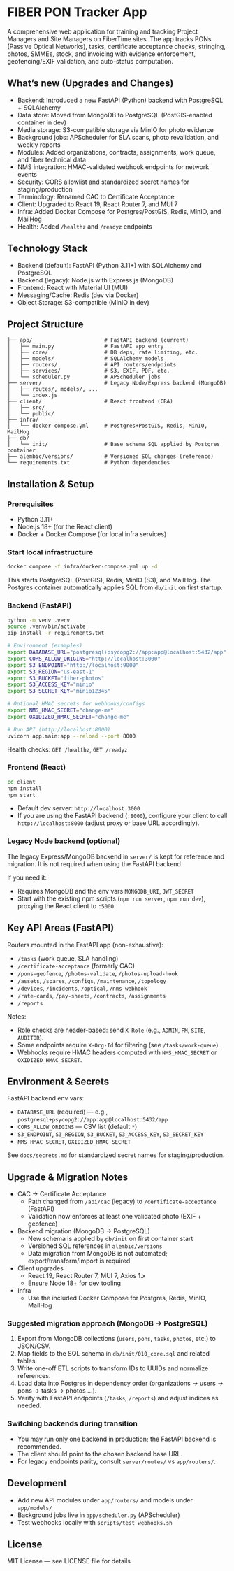 # FIBER PON Tracker App

A comprehensive web application for training and tracking Project Managers and Site Managers on FiberTime sites. The app tracks PONs (Passive Optical Networks), tasks, certificate acceptance checks, stringing, photos, SMMEs, stock, and invoicing with evidence enforcement, geofencing/EXIF validation, and auto-status computation.

## What’s new (Upgrades and Changes)

- Backend: Introduced a new FastAPI (Python) backend with PostgreSQL + SQLAlchemy
- Data store: Moved from MongoDB to PostgreSQL (PostGIS-enabled container in dev)
- Media storage: S3-compatible storage via MinIO for photo evidence
- Background jobs: APScheduler for SLA scans, photo revalidation, and weekly reports
- Modules: Added organizations, contracts, assignments, work queue, and fiber technical data
- NMS integration: HMAC-validated webhook endpoints for network events
- Security: CORS allowlist and standardized secret names for staging/production
- Terminology: Renamed CAC to Certificate Acceptance
- Client: Upgraded to React 19, React Router 7, and MUI 7
- Infra: Added Docker Compose for Postgres/PostGIS, Redis, MinIO, and MailHog
- Health: Added `/healthz` and `/readyz` endpoints

## Technology Stack

- Backend (default): FastAPI (Python 3.11+) with SQLAlchemy and PostgreSQL
- Backend (legacy): Node.js with Express.js (MongoDB)
- Frontend: React with Material UI (MUI)
- Messaging/Cache: Redis (dev via Docker)
- Object Storage: S3-compatible (MinIO in dev)

## Project Structure

```
├── app/                       # FastAPI backend (current)
│   ├── main.py                # FastAPI app entry
│   ├── core/                  # DB deps, rate limiting, etc.
│   ├── models/                # SQLAlchemy models
│   ├── routers/               # API routers/endpoints
│   ├── services/              # S3, EXIF, PDF, etc.
│   └── scheduler.py           # APScheduler jobs
├── server/                    # Legacy Node/Express backend (MongoDB)
│   ├── routes/, models/, ...
│   └── index.js
├── client/                    # React frontend (CRA)
│   ├── src/
│   └── public/
├── infra/
│   └── docker-compose.yml     # Postgres+PostGIS, Redis, MinIO, MailHog
├── db/
│   └── init/                  # Base schema SQL applied by Postgres container
├── alembic/versions/          # Versioned SQL changes (reference)
└── requirements.txt           # Python dependencies
```

## Installation & Setup

### Prerequisites
- Python 3.11+
- Node.js 18+ (for the React client)
- Docker + Docker Compose (for local infra services)

### Start local infrastructure
```bash
docker compose -f infra/docker-compose.yml up -d
```

This starts PostgreSQL (PostGIS), Redis, MinIO (S3), and MailHog. The Postgres container automatically applies SQL from `db/init` on first startup.

### Backend (FastAPI)
```bash
python -m venv .venv
source .venv/bin/activate
pip install -r requirements.txt

# Environment (examples)
export DATABASE_URL="postgresql+psycopg2://app:app@localhost:5432/app"
export CORS_ALLOW_ORIGINS="http://localhost:3000"
export S3_ENDPOINT="http://localhost:9000"
export S3_REGION="us-east-1"
export S3_BUCKET="fiber-photos"
export S3_ACCESS_KEY="minio"
export S3_SECRET_KEY="minio12345"

# Optional HMAC secrets for webhooks/configs
export NMS_HMAC_SECRET="change-me"
export OXIDIZED_HMAC_SECRET="change-me"

# Run API (http://localhost:8000)
uvicorn app.main:app --reload --port 8000
```

Health checks: `GET /healthz`, `GET /readyz`

### Frontend (React)
```bash
cd client
npm install
npm start
```

- Default dev server: `http://localhost:3000`
- If you are using the FastAPI backend (`:8000`), configure your client to call `http://localhost:8000` (adjust proxy or base URL accordingly).

### Legacy Node backend (optional)
The legacy Express/MongoDB backend in `server/` is kept for reference and migration. It is not required when using the FastAPI backend.

If you need it:
- Requires MongoDB and the env vars `MONGODB_URI`, `JWT_SECRET`
- Start with the existing npm scripts (`npm run server`, `npm run dev`), proxying the React client to `:5000`

## Key API Areas (FastAPI)

Routers mounted in the FastAPI app (non-exhaustive):
- `/tasks` (work queue, SLA handling)
- `/certificate-acceptance` (formerly CAC)
- `/pons-geofence`, `/photos-validate`, `/photos-upload-hook`
- `/assets`, `/spares`, `/configs`, `/maintenance`, `/topology`
- `/devices`, `/incidents`, `/optical`, `/nms-webhook`
- `/rate-cards`, `/pay-sheets`, `/contracts`, `/assignments`
- `/reports`

Notes:
- Role checks are header-based: send `X-Role` (e.g., `ADMIN`, `PM`, `SITE`, `AUDITOR`).
- Some endpoints require `X-Org-Id` for filtering (see `/tasks/work-queue`).
- Webhooks require HMAC headers computed with `NMS_HMAC_SECRET` or `OXIDIZED_HMAC_SECRET`.

## Environment & Secrets

FastAPI backend env vars:
- `DATABASE_URL` (required) — e.g., `postgresql+psycopg2://app:app@localhost:5432/app`
- `CORS_ALLOW_ORIGINS` — CSV list (default `*`)
- `S3_ENDPOINT`, `S3_REGION`, `S3_BUCKET`, `S3_ACCESS_KEY`, `S3_SECRET_KEY`
- `NMS_HMAC_SECRET`, `OXIDIZED_HMAC_SECRET`

See `docs/secrets.md` for standardized secret names for staging/production.

## Upgrade & Migration Notes

- CAC → Certificate Acceptance
  - Path changed from `/api/cac` (legacy) to `/certificate-acceptance` (FastAPI)
  - Validation now enforces at least one validated photo (EXIF + geofence)
- Backend migration (MongoDB → PostgreSQL)
  - New schema is applied by `db/init` on first container start
  - Versioned SQL references in `alembic/versions`
  - Data migration from MongoDB is not automated; export/transform/import is required
- Client upgrades
  - React 19, React Router 7, MUI 7, Axios 1.x
  - Ensure Node 18+ for dev tooling
- Infra
  - Use the included Docker Compose for Postgres, Redis, MinIO, MailHog

### Suggested migration approach (MongoDB → PostgreSQL)

1. Export from MongoDB collections (`users`, `pons`, `tasks`, `photos`, etc.) to JSON/CSV.
2. Map fields to the SQL schema in `db/init/010_core.sql` and related tables.
3. Write one-off ETL scripts to transform IDs to UUIDs and normalize references.
4. Load data into Postgres in dependency order (organizations → users → pons → tasks → photos ...).
5. Verify with FastAPI endpoints (`/tasks`, `/reports`) and adjust indices as needed.

### Switching backends during transition

- You may run only one backend in production; the FastAPI backend is recommended.
- The client should point to the chosen backend base URL.
- For legacy endpoints parity, consult `server/routes/` vs `app/routers/`.

## Development

- Add new API modules under `app/routers/` and models under `app/models/`
- Background jobs live in `app/scheduler.py` (APScheduler)
- Test webhooks locally with `scripts/test_webhooks.sh`

## License

MIT License — see LICENSE file for details

